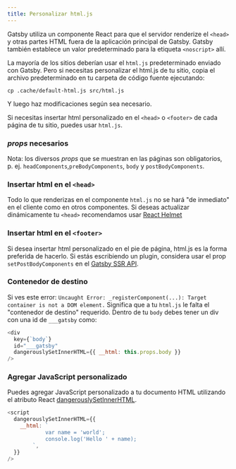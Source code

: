```yaml
---
title: Personalizar html.js
---
```


Gatsby utiliza un componente React para que el servidor renderize el `<head>` y otras partes
HTML fuera de la aplicación principal de Gatsby. Gatsby también establece un valor predeterminado para la etiqueta `<noscript>` allí.

La mayoría de los sitios deberían usar el `html.js` predeterminado enviado con Gatsby. Pero si necesitas 
personalizar el html.js de tu sitio, copia el archivo predeterminado en tu 
carpeta de código fuente ejecutando:

```shell
cp .cache/default-html.js src/html.js
```

Y luego haz modificaciones según sea necesario.

Si necesitas insertar html personalizado en el `<head>` o `<footer>` de cada página de tu sitio, puedes usar `html.js`.

### *props* necesarios

Nota: los diversos *props* que se muestran en las páginas son obligatorios, p. ej.
`headComponents`,`preBodyComponents`, `body` y `postBodyComponents`.

### Insertar html en el `<head>`

Todo lo que renderizas en el componente `html.js` no se hará "de inmediato" en
el cliente como en otros componentes. Si deseas actualizar dinámicamente tu
`<head>` recomendamos usar
[React Helmet](/packages/gatsby-plugin-react-helmet/)

### Insertar html en el `<footer>`

Si desea insertar html personalizado en el pie de página, html.js es la forma preferida de hacerlo. Si estás escribiendo un plugin, considera usar el prop `setPostBodyComponents` en el [Gatsby SSR API](/docs/ssr-apis/).

### Contenedor de destino

Si ves este error: `Uncaught Error: _registerComponent(...): Target container is not a DOM element.` Significa que a tu `html.js` le falta el "contenedor de destino" requerido. 
Dentro de tu `body` debes tener un div con una id de
`___gatsby` como:

```jsx:title=src/html.js
<div
  key={`body`}
  id="___gatsby"
  dangerouslySetInnerHTML={{ __html: this.props.body }}
/>
```

### Agregar JavaScript personalizado

Puedes agregar JavaScript personalizado a tu documento HTML utilizando el atributo React [dangerouslySetInnerHTML](https://reactjs.org/docs/dom-elements.html#dangerouslysetinnerhtml).

```jsx:title=src/html.js
<script
  dangerouslySetInnerHTML={{
    __html: `
            var name = 'world';
            console.log('Hello ' + name);
        `,
  }}
/>
```
